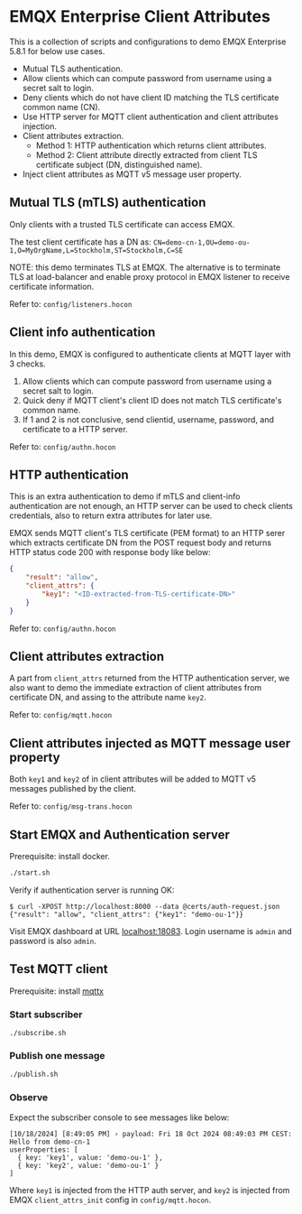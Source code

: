 # EMQX Enterprise Client Attributes

This is a collection of scripts and configurations to demo EMQX Enterprise 5.8.1 for below use cases.

- Mutual TLS authentication.
- Allow clients which can compute password from username using a secret salt to login.
- Deny clients which do not have client ID matching the TLS certificate common name (CN).
- Use HTTP server for MQTT client authentication and client attributes injection.
- Client attributes extraction.
  - Method 1: HTTP authentication which returns client attributes.
  - Method 2: Client attribute directly extracted from client TLS certificate subject (DN, distinguished name).
- Inject client attributes as MQTT v5 message user property.

## Mutual TLS (mTLS) authentication

Only clients with a trusted TLS certificate can access EMQX.

The test client certificate has a DN as: `CN=demo-cn-1,OU=demo-ou-1,O=MyOrgName,L=Stockholm,ST=Stockholm,C=SE`

NOTE: this demo terminates TLS at EMQX. The alternative is to terminate TLS at load-balancer and enable proxy protocol in EMQX listener to receive certificate information.

Refer to: `config/listeners.hocon`

## Client info authentication

In this demo, EMQX is configured to authenticate clients at MQTT layer with 3 checks.

1. Allow clients which can compute password from username using a secret salt to login.
2. Quick deny if MQTT client's client ID does not match TLS certificate's common name.
3. If 1 and 2 is not conclusive, send clientid, username, password, and certificate to a HTTP server.

Refer to: `config/authn.hocon`

## HTTP authentication

This is an extra authentication to demo if mTLS and client-info authentication are not enough,
an HTTP server can be used to check clients credentials, also to return extra attributes for later use.

EMQX sends MQTT client's TLS certificate (PEM format) to an HTTP serer which extracts certificate DN
from the POST request body and returns HTTP status code 200 with response body like below:

```json
{
    "result": "allow",
    "client_attrs": {
        "key1": "<ID-extracted-from-TLS-certificate-DN>"
    }
}
```

Refer to: `config/authn.hocon`

## Client attributes extraction

A part from `client_attrs` returned from the HTTP authentication server,
we also want to demo the immediate extraction of client attributes from certificate DN,
and assing to the attribute name `key2`.

Refer to: `config/mqtt.hocon`

## Client attributes injected as MQTT message user property

Both `key1` and `key2` of in client attributes will be added to MQTT v5 messages published by the client.

Refer to: `config/msg-trans.hocon`

## Start EMQX and Authentication server

Prerequisite: install docker.

```bash
./start.sh
```

Verify if authentication server is running OK:

```
$ curl -XPOST http://localhost:8000 --data @certs/auth-request.json
{"result": "allow", "client_attrs": {"key1": "demo-ou-1"}}
```

Visit EMQX dashboard at URL [localhost:18083](http://localhost:18083). Login username is `admin` and password is also `admin`.

## Test MQTT client

Prerequisite: install [mqttx](https://mqttx.app/downloads)

### Start subscriber

```
./subscribe.sh
```

### Publish one message

```bash
./publish.sh
```

### Observe

Expect the subscriber console to see messages like below:

```
[10/18/2024] [8:49:05 PM] › payload: Fri 18 Oct 2024 08:49:03 PM CEST: Hello from demo-cn-1
userProperties: [
  { key: 'key1', value: 'demo-ou-1' },
  { key: 'key2', value: 'demo-ou-1' }
]
```

Where `key1` is injected from the HTTP auth server, and `key2` is injected from EMQX `client_attrs_init` config in `config/mqtt.hocon`.
